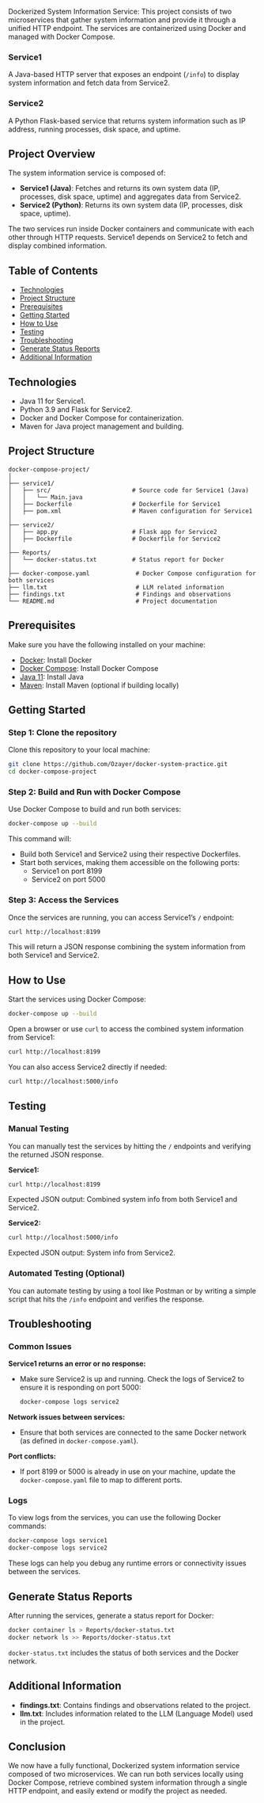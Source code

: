 Dockerized System Information Service: 
This project consists of two microservices that gather system information and provide it through a unified HTTP endpoint. The services are containerized using Docker and managed with Docker Compose.

### Service1
A Java-based HTTP server that exposes an endpoint (`/info`) to display system information and fetch data from Service2.

### Service2
A Python Flask-based service that returns system information such as IP address, running processes, disk space, and uptime.

## Project Overview
The system information service is composed of:

- **Service1 (Java)**: Fetches and returns its own system data (IP, processes, disk space, uptime) and aggregates data from Service2.
- **Service2 (Python)**: Returns its own system data (IP, processes, disk space, uptime).

The two services run inside Docker containers and communicate with each other through HTTP requests. Service1 depends on Service2 to fetch and display combined information.

## Table of Contents
- [Technologies](#technologies)
- [Project Structure](#project-structure)
- [Prerequisites](#prerequisites)
- [Getting Started](#getting-started)
- [How to Use](#how-to-use)
- [Testing](#testing)
- [Troubleshooting](#troubleshooting)
- [Generate Status Reports](#generate-status-reports)
- [Additional Information](#additional-information)

## Technologies
- Java 11 for Service1.
- Python 3.9 and Flask for Service2.
- Docker and Docker Compose for containerization.
- Maven for Java project management and building.

## Project Structure
```plaintext
docker-compose-project/
│
├── service1/
│   ├── src/                       # Source code for Service1 (Java)
│   │   └── Main.java
│   ├── Dockerfile                 # Dockerfile for Service1
│   ├── pom.xml                    # Maven configuration for Service1
│
├── service2/
│   ├── app.py                     # Flask app for Service2
│   ├── Dockerfile                 # Dockerfile for Service2
│
├── Reports/
│   └── docker-status.txt          # Status report for Docker
│
├── docker-compose.yaml             # Docker Compose configuration for both services
├── llm.txt                         # LLM related information
├── findings.txt                    # Findings and observations
└── README.md                       # Project documentation
```

## Prerequisites
Make sure you have the following installed on your machine:

- [Docker](https://docs.docker.com/get-docker/): Install Docker
- [Docker Compose](https://docs.docker.com/compose/install/): Install Docker Compose
- [Java 11](https://www.oracle.com/java/technologies/javase-jdk11-downloads.html): Install Java
- [Maven](https://maven.apache.org/install.html): Install Maven (optional if building locally)

## Getting Started

### Step 1: Clone the repository
Clone this repository to your local machine:
```bash
git clone https://github.com/Ozayer/docker-system-practice.git
cd docker-compose-project
```

### Step 2: Build and Run with Docker Compose
Use Docker Compose to build and run both services:
```bash
docker-compose up --build
```
This command will:
- Build both Service1 and Service2 using their respective Dockerfiles.
- Start both services, making them accessible on the following ports:
    - Service1 on port 8199
    - Service2 on port 5000

### Step 3: Access the Services
Once the services are running, you can access Service1’s `/` endpoint:
```bash
curl http://localhost:8199
```
This will return a JSON response combining the system information from both Service1 and Service2.

## How to Use
Start the services using Docker Compose:
```bash
docker-compose up --build
```
Open a browser or use `curl` to access the combined system information from Service1:
```bash
curl http://localhost:8199
```
You can also access Service2 directly if needed:
```bash
curl http://localhost:5000/info
```

## Testing

### Manual Testing
You can manually test the services by hitting the `/` endpoints and verifying the returned JSON response.

**Service1:**
```bash
curl http://localhost:8199
```
Expected JSON output: Combined system info from both Service1 and Service2.

**Service2:**
```bash
curl http://localhost:5000/info
```
Expected JSON output: System info from Service2.

### Automated Testing (Optional)
You can automate testing by using a tool like Postman or by writing a simple script that hits the `/info` endpoint and verifies the response.

## Troubleshooting

### Common Issues

**Service1 returns an error or no response:**
- Make sure Service2 is up and running. Check the logs of Service2 to ensure it is responding on port 5000:
    ```bash
    docker-compose logs service2
    ```

**Network issues between services:**
- Ensure that both services are connected to the same Docker network (as defined in `docker-compose.yaml`).

**Port conflicts:**
- If port 8199 or 5000 is already in use on your machine, update the `docker-compose.yaml` file to map to different ports.

### Logs
To view logs from the services, you can use the following Docker commands:
```bash
docker-compose logs service1
docker-compose logs service2
```
These logs can help you debug any runtime errors or connectivity issues between the services.

## Generate Status Reports
After running the services, generate a status report for Docker:
```bash
docker container ls > Reports/docker-status.txt
docker network ls >> Reports/docker-status.txt
```
`docker-status.txt` includes the status of both services and the Docker network.

## Additional Information
- **findings.txt**: Contains findings and observations related to the project.
- **llm.txt**: Includes information related to the LLM (Language Model) used in the project.

## Conclusion
We now have a fully functional, Dockerized system information service composed of two microservices. We can run both services locally using Docker Compose, retrieve combined system information through a single HTTP endpoint, and easily extend or modify the project as needed.